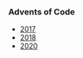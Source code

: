 ### Advents of Code

* [2017](./aoc_2017/README.md)
* [2018](./aoc_2018/README.md)
* [2020](./aoc_2020/README.md)
